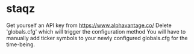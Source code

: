 # staqz
Get yourself an API key from https://www.alphavantage.co/
Delete 'globals.cfg' which will trigger the configuration method
You will have to manually add ticker symbols to your newly configured globals.cfg for the time-being.
